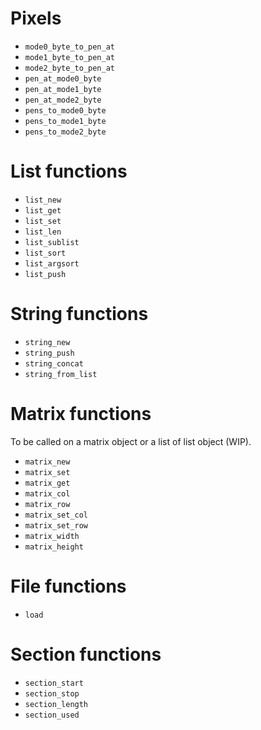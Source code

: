 # Pixels

 - `mode0_byte_to_pen_at`
 - `mode1_byte_to_pen_at`
 - `mode2_byte_to_pen_at`
 - `pen_at_mode0_byte`
 - `pen_at_mode1_byte`
 - `pen_at_mode2_byte`
 - `pens_to_mode0_byte`
 - `pens_to_mode1_byte`
 - `pens_to_mode2_byte`

# List functions

 -  `list_new`
 -  `list_get`
 -  `list_set`
 -  `list_len`
 -  `list_sublist`
 -  `list_sort`
 -  `list_argsort`
 -  `list_push`

# String functions

 - `string_new` 
 - `string_push` 
 - `string_concat` 
 - `string_from_list` 

# Matrix functions

To be called on a matrix object or a list of list object (WIP).

 - `matrix_new`
 - `matrix_set`
 - `matrix_get`
 - `matrix_col`
 - `matrix_row`
 - `matrix_set_col`
 - `matrix_set_row`
 - `matrix_width`
 - `matrix_height`

# File functions

 - `load`

# Section functions

 - `section_start`
 - `section_stop`
 - `section_length`
 - `section_used`

